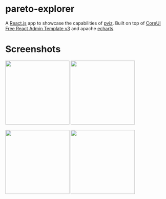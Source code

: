# pareto-explorer

A [React.js](https://reactjs.org/) app to showcase the capabilities of [pviz](https://github.com/chudur-budur/pviz). Built on top of [CoreUI Free React Admin Template v3](https://github.com/coreui/coreui-free-react-admin-template) and apache [echarts](https://github.com/apache/incubator-echarts).

# Screenshots

<p float="left">
  <img src="https://i.postimg.cc/D0Yqfjgk/Screen-Shot-2020-09-30-at-8-37-10-AM.png" width="200" />
  <img src="https://i.postimg.cc/ryhG9sLn/Screen-Shot-2020-09-30-at-8-37-27-AM.png" width="200" /> 
 </p>

<p float="left">
  <img src="https://i.postimg.cc/63tVMG3S/Screen-Shot-2020-09-30-at-8-37-39-AM.png" width="200" />
  <img src="https://i.postimg.cc/KjYP2StD/Screen-Shot-2020-09-30-at-8-38-08-AM.png" width="200" /> 
 </p>
